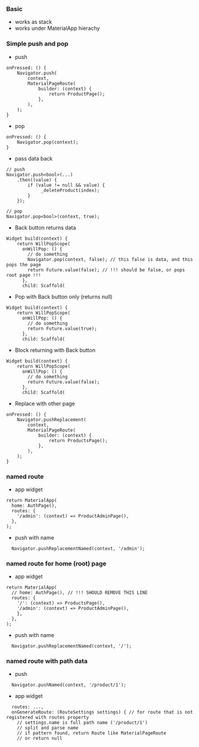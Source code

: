 ### Basic
  - works as stack
  - works under MaterialApp hierachy

### Simple push and pop
  - push
```
onPressed: () {
    Navigator.push(
        context,
        MaterialPageRoute(
            builder: (context) {
                return ProductPage();
            },
        ),
    );
}
```
  - pop
```
onPressed: () {
    Navigator.pop(context);
}
```
  - pass data back
```
// push
Navigator.push<bool>(...)
    .then((value) {
        if (value != null && value) {
             _deleteProduct(index);
        }
    });

// pop
Navigator.pop<bool>(context, true);
```
  - Back button returns data
```
Widget build(context) {
    return WillPopScope(
      onWillPop: () {
        // do something
        Navigator.pop(context, false); // this false is data, and this pops the page
        return Future.value(false); // !!! should be false, or pops root page !!!
      },
      child: Scaffold(
```
  - Pop with Back button only (returns null)
```
Widget build(context) {
    return WillPopScope(
      onWillPop: () {
        // do something
        return Future.value(true);
      },
      child: Scaffold(
```
  - Block returning with Back button
```
Widget build(context) {
    return WillPopScope(
      onWillPop: () {
        // do something
        return Future.value(false);
      },
      child: Scaffold(
```

  - Replace with other page
```
onPressed: () {
    Navigator.pushReplacement(
        context,
        MaterialPageRoute(
            builder: (context) {
                return ProductsPage();
            },
        ),
    );
}
```

### named route
  - app widget
```
return MaterialApp(
  home: AuthPage(),
  routes: {
    '/admin': (context) => ProductAdminPage(),
  },
);
```
  - push with name
````
  Navigator.pushReplacementNamed(context, '/admin');
````

### named route for home (root) page
  - app widget
```
return MaterialApp(
  // home: AuthPage(), // !!! SHOULD REMOVE THIS LINE
  routes: {
    '/': (context) => ProductsPage(),
    '/admin': (context) => ProductAdminPage(),
    },
  },
);
```
  - push with name
````
  Navigator.pushReplacementNamed(context, '/');
````

### named route with path data
  - push
```
  Navigator.pushNamed(context, '/product/1');
```
  - app widget
```
  routes: ...,
  onGenerateRoute: (RouteSettings settings) { // for route that is not registered with routes property
    // settings.name is full path name ('/product/1')
    // split and parse name
    // if pattern found, return Route like MaterialPageRoute
    // or return null
```